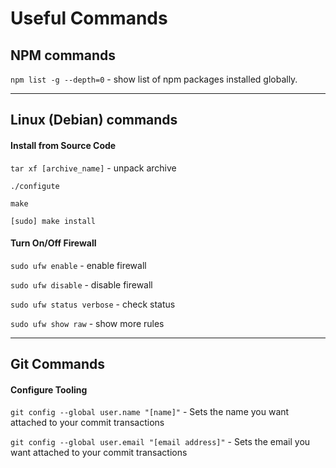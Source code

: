 Useful Commands
===============


## NPM commands

` npm list -g --depth=0 ` - show list of npm packages installed globally.


----------

## Linux (Debian) commands

#### Install from Source Code

` tar xf [archive_name] ` - unpack archive

` ./configute `

` make `

` [sudo] make install `


#### Turn On/Off Firewall
` sudo ufw enable ` - enable firewall

` sudo ufw disable ` - disable firewall

` sudo ufw status verbose ` - check status

` sudo ufw show raw ` - show more rules

----------

## Git Commands

#### Configure Tooling

` git config --global user.name "[name]" ` - Sets the name you want attached to your commit transactions

` git config --global user.email "[email address]" ` - Sets the email you want attached to your commit transactions

